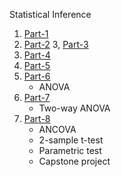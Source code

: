 Statistical Inference

1. [Part-1](https://nbviewer.jupyter.org/github/jeswingeorge/Python-DS-notes/blob/master/Statistics/SI/2.statistical_inference_part-1.ipynb)
2. [Part-2](https://nbviewer.jupyter.org/github/jeswingeorge/Python-DS-notes/blob/master/Statistics/SI/3.statistical_inference_part-2.ipynb)
3, [Part-3](https://nbviewer.jupyter.org/github/jeswingeorge/Python-DS-notes/blob/master/Statistics/SI/4.statistical_inference_part-3.ipynb)
4. [Part-4](https://nbviewer.jupyter.org/github/jeswingeorge/Python-DS-notes/blob/master/Statistics/SI/5.statistical_inference_part-4.ipynb)
5. [Part-5](https://nbviewer.jupyter.org/github/jeswingeorge/Python-DS-notes/blob/master/Statistics/SI/6.statistical_inference_part-5.ipynb)
6. [Part-6](https://nbviewer.jupyter.org/github/jeswingeorge/Python-DS-notes/blob/master/Statistics/SI/7.statistical_inference_part-6.ipynb)
	- ANOVA
7. [Part-7](https://nbviewer.jupyter.org/github/jeswingeorge/Python-DS-notes/blob/master/Statistics/SI/8.statistical_inference_part-7.ipynb)
	- Two-way ANOVA
8. [Part-8](https://nbviewer.jupyter.org/github/jeswingeorge/Python-DS-notes/blob/master/Statistics/SI/9.statistical_inference_part-8.ipynb)
	- ANCOVA
	- 2-sample t-test
	- Parametric test
	- Capstone project